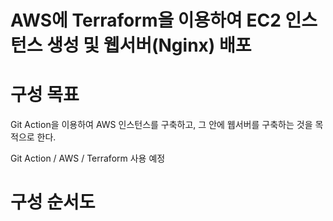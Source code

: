 
# AWS에 Terraform을 이용하여 EC2 인스턴스 생성 및 웹서버(Nginx) 배포

# 구성 목표

Git Action을 이용하여 AWS 인스턴스를 구축하고, 그 안에 웹서버를 구축하는 것을 목적으로 한다.

Git Action / AWS / Terraform 사용 예정

# 구성 순서도

